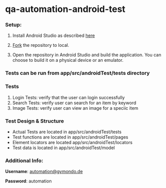 # qa-automation-android-test

### Setup:
  1) Install Android Studio as described [here](https://developer.android.com/studio/install)
  
  2) [Fork](https://help.github.com/en/github/creating-cloning-and-archiving-repositories/cloning-a-repository) the repository to local.
  
  3) Open the repository in Android Studio and build the application. You can choose to build it on a physical device or an emulator.

### Tests can be run from app/src/androidTest/tests directory 

### Tests
1) Login Tests: verify that the user can login successfully
2) Search Tests: verify user can search for an item by keyword
3) Image Tests: verify user can view an image for a speciic item

### Test Design & Structure
- Actual Tests are located in app/src/androidTest/tests
- Test functions are located in app/src/androidTest/pages 
- Element locators are located app/src/androidTest/locators
- Test data is located in app/src/androidTest/model

### Additional Info:
   **Username**: automation@gymondo.de
   
   **Password**: automation

